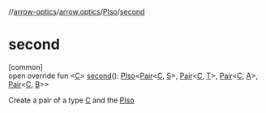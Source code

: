 //[arrow-optics](../../../index.md)/[arrow.optics](../index.md)/[PIso](index.md)/[second](second.md)

# second

[common]\
open override fun &lt;[C](second.md)&gt; [second](second.md)(): [PIso](index.md)&lt;[Pair](https://kotlinlang.org/api/latest/jvm/stdlib/kotlin/-pair/index.html)&lt;[C](second.md), [S](index.md)&gt;, [Pair](https://kotlinlang.org/api/latest/jvm/stdlib/kotlin/-pair/index.html)&lt;[C](second.md), [T](index.md)&gt;, [Pair](https://kotlinlang.org/api/latest/jvm/stdlib/kotlin/-pair/index.html)&lt;[C](second.md), [A](index.md)&gt;, [Pair](https://kotlinlang.org/api/latest/jvm/stdlib/kotlin/-pair/index.html)&lt;[C](second.md), [B](index.md)&gt;&gt;

Create a pair of a type [C](second.md) and the [PIso](index.md)
